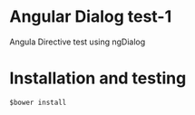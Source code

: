 Angular Dialog test-1
=============

Angula Directive test using ngDialog


Installation and testing
====

`$bower install`
